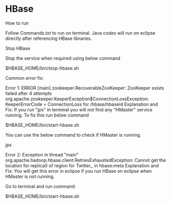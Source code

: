 # HBase

How to run

Follow Commands.txt to run on terminal. Java codes will run on eclipse directly after referencing HBase libraries.

Stop HBase

Stop the service when required using below command

$HBASE_HOME/bin/stop-hbase.sh

Common error fix:

Error 1: ERROR [main] zookeeper.RecoverableZooKeeper: ZooKeeper exists failed after 4 attempts
org.apache.zookeeper.KeeperException$ConnectionLossException: KeeperErrorCode = ConnectionLoss for /hbase/hbaseid
Explanation and Fix: If you run "jps" in terminal you will not find any "HMaster" service running. To fix this run below command

$HBASE_HOME/bin/start-hbase.sh

You can use the below command to check if HMaster is running.

jps

Error 2: Exception in thread "main" org.apache.hadoop.hbase.client.RetriesExhaustedException: Cannot get the location for replica0 of region for Twitter,, in hbase:meta
Explanation and Fix: You will get this error in eclipse if you run HBase on eclipse when HMaster is not running.

Go to terminal and run command:

$HBASE_HOME/bin/start-hbase.sh
